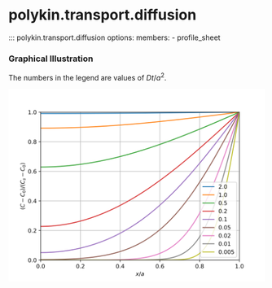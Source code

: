 # polykin.transport.diffusion

::: polykin.transport.diffusion
    options:
        members:
            - profile_sheet

### Graphical Illustration

The numbers in the legend are values of $D t / a^2$.

![profile_sheet](profile_sheet.svg)
